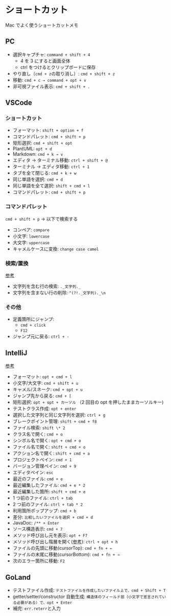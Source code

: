 # ショートカット

Mac でよく使うショートカットメモ

## PC

- 選択キャプチャ:
  `command + shift + 4`
  - 4 を 3 にすると画面全体
  - ctrl をつけるとクリップボードに保存
- やり直し（`cmd + z`の取り消し）:
  `cmd + shift + z`
- 移動:
  `cmd + c → command + opt + v`
- 非可視ファイル表示:
  `cmd + shift + .`

## VSCode

### ショートカット

- フォーマット:
  `shift + option + f`
- コマンドパレット:
  `cmd + shift + p`
- 矩形選択:
  `cmd + shift + opt`
- PlantUML:
  `opt + d`
- Markdown:
  `cmd + k → v`
- エディタ → ターミナル移動:
  `ctrl + shift + @`
- ターミナル → エディタ移動:
  `ctrl + 1`
- タブを全て閉じる:
  `cmd + k + w`
- 同じ単語を選択:
  `cmd + d`
- 同じ単語を全て選択:
  `shift + cmd + l`
- コマンドパレット:
  `cmd + shift + p`

### コマンドパレット

`cmd + shift + p` → 以下で検索する

- コンペア:
  `compare`
- 小文字:
  `lowercase`
- 大文字:
  `uppercase`
- キャメルケースに変換:
  `change case camel`

### 検索/置換

[参考](https://khid.net/2019/05/regex-line-contain-string/)

- 文字列を含む行の検索:
  `._文字列._`
- 文字列を含まない行の削除:
  `^(?!._文字列)._\n`

### その他

- 定義箇所にジャンプ:
  - `cmd + click`
  - `F12`
- ジャンプ元に戻る:
  `ctrl + -`

## IntelliJ

[参考](https://speakerdeck.com/yusuke/spring-boot-and-intellij-idea-technique)

- フォーマット:
  `opt + cmd + l`
- 小文字/大文字:
  `cmd + shift + u`
- キャメル/スネーク:
  `cmd + opt + u`
- ジャンプ先から戻る:
  `cmd + [`
- 矩形選択:
  `opt + opt + カーソル`
  （2 回目の opt を押したままカーソルキー)
- テストクラス作成:
  `opt + enter`
- 選択した文字列と同じ文字列を選択:
  `ctrl + g`
- ブレークポイント管理:
  `shift + cmd + f8`
- ファイル検索:
  `shift \* 2`
- クラス名で開く:
  `cmd + o`
- シンボル名で開く:
  `opt + cmd + o`
- ファイル名で開く:
  `shift + cmd + o`
- アクション名で開く:
  `shift + cmd + a`
- プロジェクトペイン:
  `cmd + 1`
- バージョン管理ペイン:
  `cmd + 9`
- エディタペイン:
  `esc`
- 最近のファイル:
  `cmd + e`
- 最近編集したファイル:
  `cmd + e * 2`
- 最近編集した箇所:
  `shift + cmd + e`
- 1 つ前のファイル:
  `ctrl + tab`
- 2 つ前のファイル:
  `ctrl + tab * 2`
- 利用箇所ポップアップ:
  `cmd + b`
- 差分:
  `比較したいファイルを選択 + cmd + d`
- JavaDoc:
  `/** + Enter`
- ソース構造表示:
  `cmd + 7`
- メソッド呼び出し元を表示:
  `opt + F7`
- メソッド呼び出し階層を開く([参考](https://pleiades.io/help/idea/viewing-structure-and-hierarchy-of-the-source-code.html#ws_view_hierarchy)):
  `ctrl + opt + h`
- ファイルの先頭に移動(cursorTop):
  `cmd + fn + ←`
- ファイルの末尾に移動(cursorBottom):
  `cmd + fn + →`
- 次のエラー箇所に移動:
  `F2`

## GoLand

- テストファイル作成:
  `テストファイルを作成したいファイル上で、cmd + Shift + T`
- getter/setter/constructor 自動生成:
  `構造体のフィールド部（小文字で宣言されている必要がある）で、opt + Enter`
- 補完:
  `err.reterr`と入力
